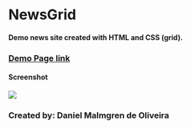 # NewsGrid

#### Demo news site created with HTML and CSS (grid).

### <a href="https://danmalmx.github.io/NewsGrid" target="_blank">Demo Page link</a>

#### Screenshot
<img src="https://media.giphy.com/media/43MXUjQki4toKd1vv1/giphy.gif"/>

### Created by: Daniel Malmgren de Oliveira
